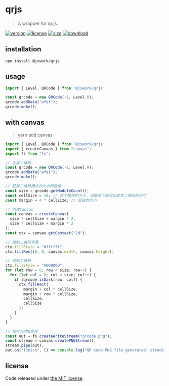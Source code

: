 # qrjs
> A wrapper for qr.js.

[![version][version-image]][version-url]
[![license][license-image]][license-url]
[![size][size-image]][size-url]
[![download][download-image]][download-url]

## installation
```shell
npm install @jswork/qrjs
```

## usage
```js
import { Level, QRCode } from '@jswork/qrjs';

const qrcode = new QRCode(-1, Level.H);
qrcode.addData("afei");
qrcode.make();
```

## with canvas
> yarn add canvas

```js
import { Level, QRCode } from '@jswork/qrjs';
import { createCanvas } from "canvas";
import fs from "fs";

// 生成二维码
const qrcode = new QRCode(-1, Level.H);
qrcode.addData("afei");
qrcode.make();

// 获取二维码模块的大小和数据
const size = qrcode.getModuleCount();
const cellSize = 10; // 每个模块的大小，调整这个值可以改变二维码的尺寸
const margin = 4 * cellSize; // 留白的大小

// 创建Canvas
const canvas = createCanvas(
  size * cellSize + margin * 2,
  size * cellSize + margin * 2
);
const ctx = canvas.getContext("2d");

// 绘制二维码背景
ctx.fillStyle = "#ffffff";
ctx.fillRect(0, 0, canvas.width, canvas.height);

// 绘制二维码
ctx.fillStyle = "#000000";
for (let row = 0; row < size; row++) {
  for (let col = 0; col < size; col++) {
    if (qrcode.isDark(row, col)) {
      ctx.fillRect(
        margin + col * cellSize,
        margin + row * cellSize,
        cellSize,
        cellSize
      );
    }
  }
}

// 保存为PNG文件
const out = fs.createWriteStream("qrcode.png");
const stream = canvas.createPNGStream();
stream.pipe(out);
out.on("finish", () => console.log("QR code PNG file generated: qrcode.png"));
```

## license
Code released under [the MIT license](https://github.com/afeiship/qrjs/blob/master/LICENSE.txt).

[version-image]: https://img.shields.io/npm/v/@jswork/qrjs
[version-url]: https://npmjs.org/package/@jswork/qrjs

[license-image]: https://img.shields.io/npm/l/@jswork/qrjs
[license-url]: https://github.com/afeiship/qrjs/blob/master/LICENSE.txt

[size-image]: https://img.shields.io/bundlephobia/minzip/@jswork/qrjs
[size-url]: https://github.com/afeiship/qrjs/blob/master/dist/index.min.js

[download-image]: https://img.shields.io/npm/dm/@jswork/qrjs
[download-url]: https://www.npmjs.com/package/@jswork/qrjs
